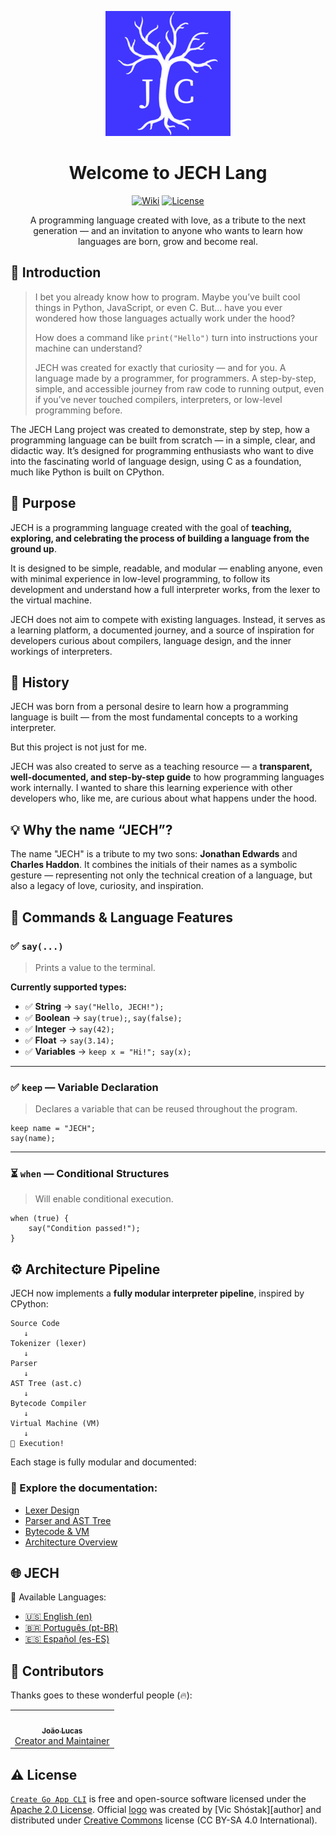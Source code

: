 <div align="center">

[![Create Go App][repo_logo_img]][repo_url]

# Welcome to JECH Lang

[![Wiki][repo_wiki_img]][repo_wiki_url]
[![License][repo_license_img]][repo_license_url]

A programming language created with love, as a tribute to the next generation — and an invitation to anyone who wants to learn how languages are born, grow and become real.

</div>

## 📘 Introduction

> I bet you already know how to program. Maybe you’ve built cool things in Python, JavaScript, or even C. But... have you ever wondered how those languages actually work under the hood?
>
> How does a command like `print("Hello")` turn into instructions your machine can understand?
>
> JECH was created for exactly that curiosity — and for you. A language made by a programmer, for programmers. A step-by-step, simple, and accessible journey from raw code to running output, even if you’ve never touched compilers, interpreters, or low-level programming before.

The JECH Lang project was created to demonstrate, step by step, how a programming language can be built from scratch — in a simple, clear, and didactic way.
It’s designed for programming enthusiasts who want to dive into the fascinating world of language design, using C as a foundation, much like Python is built on CPython.

## 🎯 Purpose

JECH is a programming language created with the goal of **teaching, exploring, and celebrating the process of building a language from the ground up**.

It is designed to be simple, readable, and modular — enabling anyone, even with minimal experience in low-level programming, to follow its development and understand how a full interpreter works, from the lexer to the virtual machine.

JECH does not aim to compete with existing languages. Instead, it serves as a learning platform, a documented journey, and a source of inspiration for developers curious about compilers, language design, and the inner workings of interpreters.

## 📖 History

JECH was born from a personal desire to learn how a programming language is built — from the most fundamental concepts to a working interpreter.

But this project is not just for me.

JECH was also created to serve as a teaching resource — a **transparent, well-documented, and step-by-step guide** to how programming languages work internally. I wanted to share this learning experience with other developers who, like me, are curious about what happens under the hood.

## 💡 Why the name “JECH”?

The name "JECH" is a tribute to my two sons: **Jonathan Edwards** and **Charles Haddon**.
It combines the initials of their names as a symbolic gesture — representing not only the technical creation of a language, but also a legacy of love, curiosity, and inspiration.

## 🧠 Commands & Language Features

### ✅ `say(...)`

> Prints a value to the terminal.

**Currently supported types:**

- ✅ **String** → `say("Hello, JECH!");`
- ✅ **Boolean** → `say(true);`, `say(false);`
- ✅ **Integer** → `say(42);`
- ✅ **Float** → `say(3.14);`
- ✅ **Variables** → `keep x = "Hi!"; say(x);`

---

### ✅ `keep` — Variable Declaration

> Declares a variable that can be reused throughout the program.

```jc
keep name = "JECH";
say(name);
```

---

### ⏳ `when` — Conditional Structures

> Will enable conditional execution.

```jc
when (true) {
    say("Condition passed!");
}
```

## ⚙️ Architecture Pipeline

JECH now implements a **fully modular interpreter pipeline**, inspired by CPython:

```text
Source Code
   ↓
Tokenizer (lexer)
   ↓
Parser
   ↓
AST Tree (ast.c)
   ↓
Bytecode Compiler
   ↓
Virtual Machine (VM)
   ↓
💾 Execution!
```

Each stage is fully modular and documented:

### 📂 Explore the documentation:

- [Lexer Design](docs/en/lexer.md)
- [Parser and AST Tree](docs/en/parser.md)
- [Bytecode & VM](docs/en/bytecode.md)
- [Architecture Overview](docs/en/architecture.md)

## 🌐 JECH

📘 Available Languages:

- [🇺🇸 English (en)](README.md)
- [🇧🇷 Português (pt-BR)](docs/pt-BR/README.md)
- [🇪🇸 Español (es-ES)](docs/es-ES/README.md)

## 🤝 Contributors

Thanks goes to these wonderful people (🔥):

<table>
  <tr>
    <td align="center"><a href="https://github.com/joaoluke"><img src="https://avatars.githubusercontent.com/u/62743404?v=4?s=100" width="100px;" alt=""/><br /><sub><b>João Lucas</b></sub></a><br /><a href="https://github.com/joaoluke/react-dropdown-tree-select/issues?q=author%3ABaarishRain" title="Bug reports">Creator and Maintainer</a></td>
  </tr>
</table>

## ⚠️ License

[`Create Go App CLI`][repo_url] is free and open-source software licensed under
the [Apache 2.0 License][repo_license_url]. Official [logo][repo_logo_url] was
created by \[Vic Shóstak]\[author] and distributed under
[Creative Commons][repo_cc_url] license (CC BY-SA 4.0 International).

<!-- Repository -->

[repo_url]: https://github.com/create-go-app/cli
[repo_logo_url]: https://github.com/create-go-app/cli/wiki/Logo
[repo_logo_img]: images/jc_logo.png
[repo_license_url]: https://github.com/create-go-app/cli/blob/main/LICENSE
[repo_license_img]: https://img.shields.io/badge/license-Apache_2.0-red?style=for-the-badge&logo=none
[repo_cc_url]: https://creativecommons.org/licenses/by-sa/4.0/
[repo_v2_url]: https://github.com/create-go-app/cli/tree/v2
[repo_v3_url]: https://github.com/create-go-app/cli/tree/v3
[repo_issues_url]: https://github.com/create-go-app/cli/issues
[repo_pull_request_url]: https://github.com/create-go-app/cli/pulls
[repo_discussions_url]: https://github.com/create-go-app/cli/discussions
[repo_releases_url]: https://github.com/create-go-app/cli/releases
[repo_wiki_url]: https://github.com/create-go-app/cli/wiki
[repo_wiki_img]: https://img.shields.io/badge/docs-wiki_page-blue?style=for-the-badge&logo=none
[repo_wiki_faq_url]: https://github.com/create-go-app/cli/wiki/FAQ
